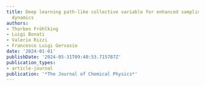```yaml
---
title: Deep learning path-like collective variable for enhanced sampling molecular
  dynamics
authors:
- Thorben Fröhlking
- Luigi Bonati
- Valerio Rizzi
- Francesco Luigi Gervasio
date: '2024-01-01'
publishDate: '2024-05-31T09:40:53.715787Z'
publication_types:
- article-journal
publication: '*The Journal of Chemical Physics*'
---
```

